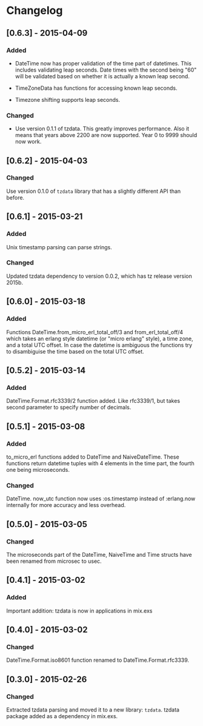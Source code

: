 # Changelog

## [0.6.3] - 2015-04-09
### Added

- DateTime now has proper validation of the time part of datetimes. This
  includes validating leap seconds. Date times with the second being "60"
  will be validated based on whether it is actually a known leap second.

- TimeZoneData has functions for accessing known leap seconds.

- Timezone shifting supports leap seconds.

### Changed

- Use version 0.1.1 of tzdata. This greatly improves performance. Also
  it means that years above 2200 are now supported. Year 0 to 9999 should
  now work.

## [0.6.2] - 2015-04-03
### Changed

Use version 0.1.0 of `tzdata` library that has a slightly different API
than before.

## [0.6.1] - 2015-03-21
### Added

Unix timestamp parsing can parse strings.

### Changed

Updated tzdata dependency to version 0.0.2, which has tz release version
2015b.

## [0.6.0] - 2015-03-18
### Added

Functions DateTime.from_micro_erl_total_off/3 and from_erl_total_off/4
which takes an erlang style datetime (or "micro erlang" style), a time zone,
and a total UTC offset. In case the datetime is ambiguous
the functions try to disambiguise the time based on the total UTC offset.

## [0.5.2] - 2015-03-14
### Added

DateTime.Format.rfc3339/2 function added. Like rfc3339/1, but takes second
parameter to specify number of decimals.

## [0.5.1] - 2015-03-08
### Added

to_micro_erl functions added to DateTime and NaiveDateTime. These functions
return datetime tuples with 4 elements in the time part, the fourth one
being microseconds.

### Changed

DateTime. now_utc function now uses :os.timestamp instead of :erlang.now
internally for more accuracy and less overhead.

## [0.5.0] - 2015-03-05
### Changed

The microseconds part of the DateTime, NaiveTime and Time structs have been
renamed from microsec to usec.

## [0.4.1] - 2015-03-02
### Added

Important addition: tzdata is now in applications in mix.exs

## [0.4.0] - 2015-03-02
### Changed

DateTime.Format.iso8601 function renamed to DateTime.Format.rfc3339.

## [0.3.0] - 2015-02-26
### Changed

Extracted tzdata parsing and moved it to a new library: `tzdata`.
tzdata package added as a dependency in mix.exs.
